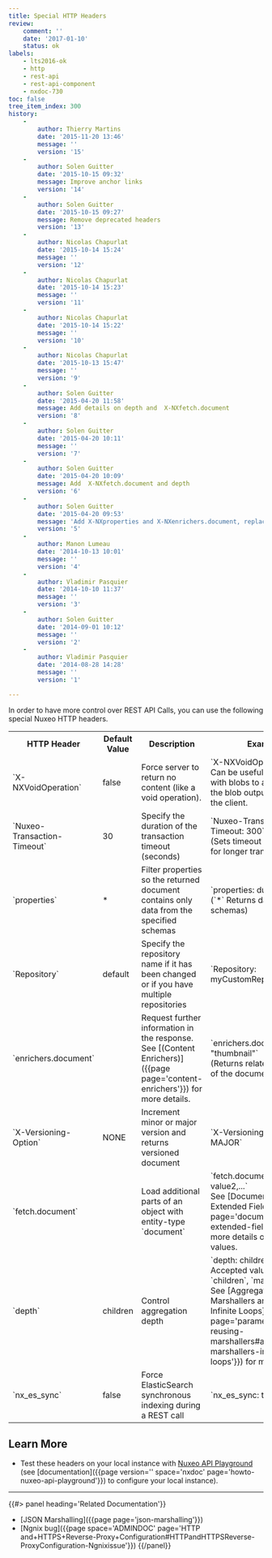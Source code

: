 ```yaml
---
title: Special HTTP Headers
review:
    comment: ''
    date: '2017-01-10'
    status: ok
labels:
    - lts2016-ok
    - http
    - rest-api
    - rest-api-component
    - nxdoc-730
toc: false
tree_item_index: 300
history:
    -
        author: Thierry Martins
        date: '2015-11-20 13:46'
        message: ''
        version: '15'
    -
        author: Solen Guitter
        date: '2015-10-15 09:32'
        message: Improve anchor links
        version: '14'
    -
        author: Solen Guitter
        date: '2015-10-15 09:27'
        message: Remove deprecated headers
        version: '13'
    -
        author: Nicolas Chapurlat
        date: '2015-10-14 15:24'
        message: ''
        version: '12'
    -
        author: Nicolas Chapurlat
        date: '2015-10-14 15:23'
        message: ''
        version: '11'
    -
        author: Nicolas Chapurlat
        date: '2015-10-14 15:22'
        message: ''
        version: '10'
    -
        author: Nicolas Chapurlat
        date: '2015-10-13 15:47'
        message: ''
        version: '9'
    -
        author: Solen Guitter
        date: '2015-04-20 11:58'
        message: Add details on depth and  X-NXfetch.document
        version: '8'
    -
        author: Solen Guitter
        date: '2015-04-20 10:11'
        message: ''
        version: '7'
    -
        author: Solen Guitter
        date: '2015-04-20 10:09'
        message: Add  X-NXfetch.document and depth
        version: '6'
    -
        author: Solen Guitter
        date: '2015-04-20 09:53'
        message: 'Add X-NXproperties and X-NXenrichers.document, replacing deprecated X-NXDocumentProperties and X-NXContext-Category'
        version: '5'
    -
        author: Manon Lumeau
        date: '2014-10-13 10:01'
        message: ''
        version: '4'
    -
        author: Vladimir Pasquier
        date: '2014-10-10 11:37'
        message: ''
        version: '3'
    -
        author: Solen Guitter
        date: '2014-09-01 10:12'
        message: ''
        version: '2'
    -
        author: Vladimir Pasquier
        date: '2014-08-28 14:28'
        message: ''
        version: '1'

---
```

In order to have more control over REST API Calls, you can use the following special Nuxeo HTTP headers.

<div class="table-scroll">
  <table class="hover">
    <tbody>
      <tr>
        <th class="small-2">HTTP Header</th>
        <th>Default Value</th>
        <th>Description</th>
        <th class="small-5">Example</th>
      </tr>
      <tr>
        <td>`X-NXVoidOperation`</td>
        <td>false</td>
        <td>Force server to return no content (like a void operation).</td>
        <td>`X-NXVoidOperation: true` <br/>
        Can be useful when dealing with blobs to avoid having the blob output sent back to the client.</td>
      </tr>
      <tr>
        <td>`Nuxeo-Transaction-Timeout`</td>
        <td>30</td>
        <td>Specify the duration of the transaction timeout (seconds)</td>
        <td>`Nuxeo-Transaction-Timeout: 300` <br/>
        (Sets timeout for 5 minutes for longer transactions)</td>
      </tr>
      <tr>
        <td>`properties`</td>
        <td> &#42; </td>
        <td>Filter properties so the returned document contains only data from the specified schemas</td>
        <td>`properties: dublincore, file` <br/>
        (`*` Returns data from all schemas)</td>
      </tr>
      <tr>
        <td>`Repository`</td>
        <td>default</td>
        <td>Specify the repository name if it has been changed or if you have multiple repositories</td>
        <td>`Repository: myCustomRepositoryName`</td>
      </tr>
      <tr>
        <td>`enrichers.document`</td>
        <td></td>
        <td>Request further information in the response. See [(Content Enrichers)]({{page page='content-enrichers'}}) for more details.</td>
        <td>`enrichers.document: "thumbnail"` <br/>
        (Returns related thumbnail of the document)</td>
      </tr>
      <tr>
        <td>`X-Versioning-Option`</td>
        <td>NONE</td>
        <td>Increment minor or major version and returns versioned document</td>
        <td>`X-Versioning-Option: MAJOR`</td>
      </tr>
      <tr>
        <td>`fetch.document`</td>
        <td></td>
        <td>Load additional parts of an object with entity-type `document`</td>
        <td>
          `fetch.document: value1, value2,...` <br/>
          See [Document JSON and Extended Fields]({{page page='document-json-extended-fields'}}) for more details on accepted values.
        </td>
      </tr>
      <tr>
        <td>`depth`</td>
        <td>children</td>
        <td>Control aggregation depth</td>
        <td>
          `depth: children` <br/>
          Accepted values: `root`, `children`, `max`. <br/>
          See [Aggregating Marshallers and Avoiding Infinite Loops]({{page page='parameterizing-reusing-marshallers#aggregating-marshallers-infinite-loops'}}) for more details.
        </td>
      </tr>
      <tr>
        <td>`nx_es_sync`</td>
        <td>false</td>
        <td>Force ElasticSearch synchronous indexing during a REST call</td>
        <td>`nx_es_sync: true`</td>
      </tr>
    </tbody>
  </table>
</div>

## Learn More

*   Test these headers on your local instance with [Nuxeo API Playground](http://nuxeo.github.io/api-playground/) (see [documentation]({{page version='' space='nxdoc' page='howto-nuxeo-api-playground'}}) to configure your local instance).

* * *

<div class="row" data-equalizer data-equalize-on="medium">
  <div class="column medium-6">
{{#> panel heading='Related Documentation'}}

- [JSON Marshalling]({{page page='json-marshalling'}})
- [Ngnix bug]({{page space='ADMINDOC' page='HTTP and+HTTPS+Reverse-Proxy+Configuration#HTTPandHTTPSReverse-ProxyConfiguration-Ngnixissue'}})
{{/panel}}
  </div>
</div>
